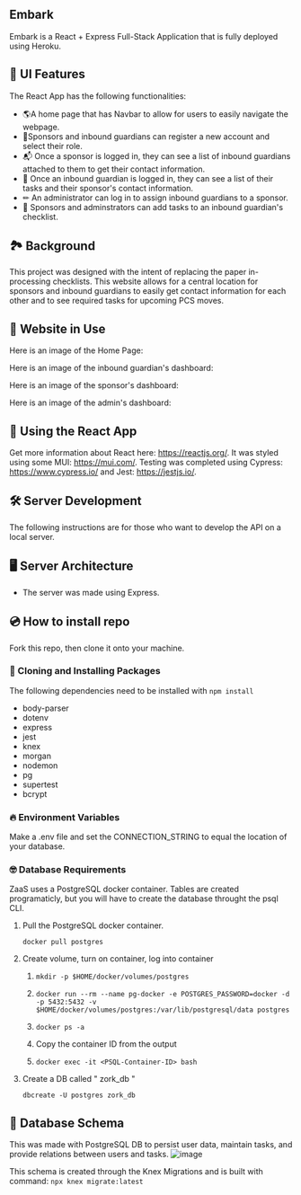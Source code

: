 ## Embark
Embark is a React + Express Full-Stack Application that is fully deployed using Heroku. 

## 🎉 UI Features
The React App has the following functionalities:
- 🌎A home page that has Navbar to allow for users to easily navigate the webpage. 
- 🚀Sponsors and inbound guardians can register a new account and select their role. 
- 📬 Once a sponsor is logged in, they can see a list of inbound guardians attached to them to get their contact information.
- 🧾 Once an inbound guardian is logged in, they can see a list of their tasks and their sponsor's contact information. 
- ✏ An administrator can log in to assign inbound guardians to a sponsor. 
- 📑 Sponsors and adminstrators can add tasks to an inbound guardian's checklist.  

## 🏞 Background 
This project was designed with the intent of replacing the paper in-processing checklists. This website allows for a central location for sponsors and inbound guardians to easily get contact information for each other and to see required tasks for upcoming PCS moves. 

##  🚚 Website in Use
Here is an image of the Home Page:


Here is an image of the inbound guardian's dashboard: 


Here is an image of the sponsor's dashboard:


Here is an image of the admin's dashboard: 




## 🎊 Using the React App
Get more information about React here: https://reactjs.org/.
It was styled using some MUI: https://mui.com/.
Testing was completed using Cypress: https://www.cypress.io/ and Jest: https://jestjs.io/.


## 🛠 Server Development
The following instructions are for those who want to develop the API on a local server.

## 🖥️ Server Architecture 
- The server was made using Express.

## 💿 How to install repo
Fork this repo, then clone it onto your machine.

### 🤲 Cloning and Installing Packages
The following dependencies need to be installed with ``` npm install ``` 
- body-parser 
- dotenv
- express
- jest
- knex
- morgan
- nodemon
- pg
- supertest
- bcrypt

### 🔥 Environment Variables
Make a .env file and set the CONNECTION_STRING to equal the location of your database. 

### 🤓 Database Requirements
ZaaS uses a PostgreSQL docker container. Tables are created programaticly, but you will have to create the database throught the psql CLI.
1. Pull the PostgreSQL docker container.

    ``` docker pull postgres ```

2. Create volume, turn on container, log into container
    1.  ```mkdir -p $HOME/docker/volumes/postgres```
    
    2.  ```docker run --rm --name pg-docker -e POSTGRES_PASSWORD=docker -d -p 5432:5432 -v $HOME/docker/volumes/postgres:/var/lib/postgresql/data postgres```

    3. ```docker ps -a```
    
    4. Copy the container ID from the output

    5. ``` docker exec -it <PSQL-Container-ID> bash ```
3. Create a DB called " zork_db "

    ```dbcreate -U postgres zork_db```

##  🚀 Database Schema
This was made with PostgreSQL DB to persist user data, maintain tasks, and provide relations between users and tasks.
![image](https://user-images.githubusercontent.com/96899068/161108255-c20dd489-c95d-422c-b0da-59fd6bcfb2d5.png)


This schema is created through the Knex Migrations and is built with command: ``` npx knex migrate:latest ```


